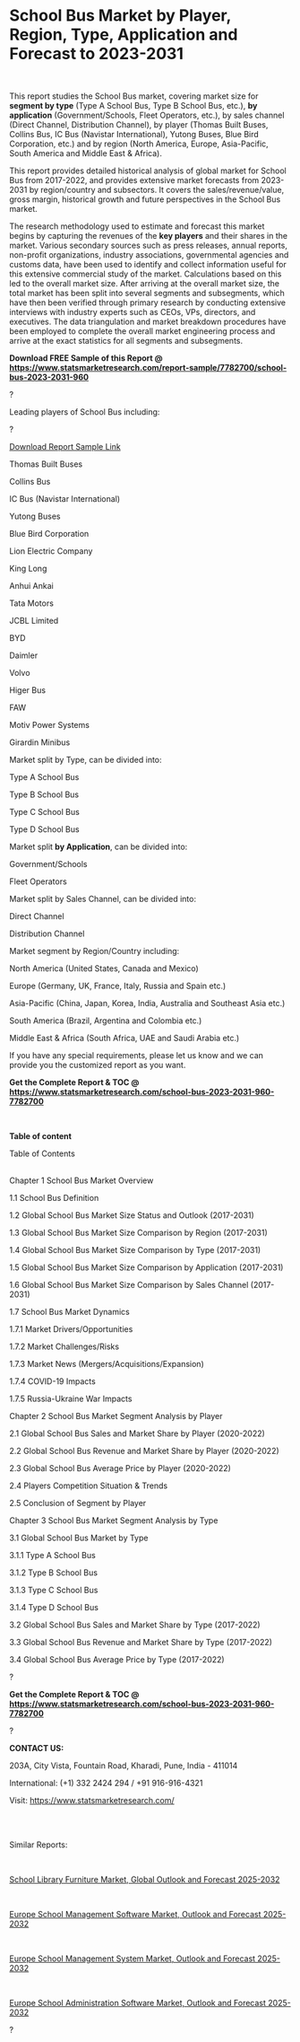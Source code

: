 <h1>School Bus Market by Player, Region, Type, Application and Forecast to 2023-2031</h1><br/><p>This report studies the School Bus market, covering market size for <strong>segment by type</strong> (Type A School Bus, Type B School Bus, etc.), <strong>by application</strong> (Government/Schools, Fleet Operators, etc.), by sales channel (Direct Channel, Distribution Channel), by player (Thomas Built Buses, Collins Bus, IC Bus (Navistar International), Yutong Buses, Blue Bird Corporation, etc.) and by region (North America, Europe, Asia-Pacific, South America and Middle East & Africa).</p>
 
 
 
 <p>This report provides detailed historical analysis of global market for School Bus from 2017-2022, and provides extensive market forecasts from 2023-2031 by region/country and subsectors. It covers the sales/revenue/value, gross margin, historical growth and future perspectives in the School Bus market.</p>
 
 
 
 <p>The research methodology used to estimate and forecast this market begins by capturing the revenues of the <strong>key players</strong> and their shares in the market. Various secondary sources such as press releases, annual reports, non-profit organizations, industry associations, governmental agencies and customs data, have been used to identify and collect information useful for this extensive commercial study of the market. Calculations based on this led to the overall market size. After arriving at the overall market size, the total market has been split into several segments and subsegments, which have then been verified through primary research by conducting extensive interviews with industry experts such as CEOs, VPs, directors, and executives. The data triangulation and market breakdown procedures have been employed to complete the overall market engineering process and arrive at the exact statistics for all segments and subsegments.</p>
 
 
 
 <div><b>Download FREE Sample of this Report @ <a href="https://www.statsmarketresearch.com/download-free-sample/7782700/school-bus-2023-2031-960">https://www.statsmarketresearch.com/report-sample/7782700/school-bus-2023-2031-960</a></b></div>
 
 
 
 <p>? </p>
 
 
 
 <p>Leading players of School Bus including:</p>
 
 
 
 <p>? </p>
 
 
 
 <p><a href="https://www.statsmarketresearch.com/download-free-sample/7782700/school-bus-2023-2031-960">Download Report Sample Link</a></p>
 
 
 
 <p>Thomas Built Buses</p>
 
 
 
 <p>Collins Bus</p>
 
 
 
 <p>IC Bus (Navistar International)</p>
 
 
 
 <p>Yutong Buses</p>
 
 
 
 <p>Blue Bird Corporation</p>
 
 
 
 <p>Lion Electric Company</p>
 
 
 
 <p>King Long</p>
 
 
 
 <p>Anhui Ankai</p>
 
 
 
 <p>Tata Motors</p>
 
 
 
 <p>JCBL Limited</p>
 
 
 
 <p>BYD</p>
 
 
 
 <p>Daimler</p>
 
 
 
 <p>Volvo</p>
 
 
 
 <p>Higer Bus</p>
 
 
 
 <p>FAW</p>
 
 
 
 <p>Motiv Power Systems</p>
 
 
 
 <p>Girardin Minibus</p>
 
 
 
 <p>Market split by Type, can be divided into:</p>
 
 
 
 <p>Type A School Bus</p>
 
 
 
 <p>Type B School Bus</p>
 
 
 
 <p>Type C School Bus</p>
 
 
 
 <p>Type D School Bus</p>
 
 
 
 <p>Market split <strong>by Application</strong>, can be divided into:</p>
 
 
 
 <p>Government/Schools</p>
 
 
 
 <p>Fleet Operators</p>
 
 
 
 <p>Market split by Sales Channel, can be divided into:</p>
 
 
 
 <p>Direct Channel</p>
 
 
 
 <p>Distribution Channel</p>
 
 
 
 <p>Market segment by Region/Country including:</p>
 
 
 
 <p>North America (United States, Canada and Mexico)</p>
 
 
 
 <p>Europe (Germany, UK, France, Italy, Russia and Spain etc.)</p>
 
 
 
 <p>Asia-Pacific (China, Japan, Korea, India, Australia and Southeast Asia etc.)</p>
 
 
 
 <p>South America (Brazil, Argentina and Colombia etc.)</p>
 
 
 
 <p>Middle East & Africa (South Africa, UAE and Saudi Arabia etc.)</p>
 
 
 
 <p>If you have any special requirements, please let us know and we can provide you the customized report as you want.</p>
 
 
 
 <div><b>Get the Complete Report & TOC @ <a href="https://www.statsmarketresearch.com/school-bus-2023-2031-960-7782700">https://www.statsmarketresearch.com/school-bus-2023-2031-960-7782700</a></b></div>
 
 
 
 <p><br />
 
 <b>Table of content</b></p>
 
 
 
 <p>Table of Contents<br />
 
 <br />
 
 Chapter 1 School Bus Market Overview<br />
 
 1.1 School Bus Definition<br />
 
 1.2 Global School Bus Market Size Status and Outlook (2017-2031)<br />
 
 1.3 Global School Bus Market Size Comparison by Region (2017-2031)<br />
 
 1.4 Global School Bus Market Size Comparison by Type (2017-2031)<br />
 
 1.5 Global School Bus Market Size Comparison by Application (2017-2031)<br />
 
 1.6 Global School Bus Market Size Comparison by Sales Channel (2017-2031)<br />
 
 1.7 School Bus Market Dynamics<br />
 
 1.7.1 Market Drivers/Opportunities<br />
 
 1.7.2 Market Challenges/Risks<br />
 
 1.7.3 Market News (Mergers/Acquisitions/Expansion)<br />
 
 1.7.4 COVID-19 Impacts<br />
 
 1.7.5 Russia-Ukraine War Impacts<br />
 
 Chapter 2 School Bus Market Segment Analysis by Player<br />
 
 2.1 Global School Bus Sales and Market Share by Player (2020-2022)<br />
 
 2.2 Global School Bus Revenue and Market Share by Player (2020-2022)<br />
 
 2.3 Global School Bus Average Price by Player (2020-2022)<br />
 
 2.4 Players Competition Situation & Trends<br />
 
 2.5 Conclusion of Segment by Player<br />
 
 Chapter 3 School Bus Market Segment Analysis by Type<br />
 
 3.1 Global School Bus Market by Type<br />
 
 3.1.1 Type A School Bus<br />
 
 3.1.2 Type B School Bus<br />
 
 3.1.3 Type C School Bus<br />
 
 3.1.4 Type D School Bus<br />
 
 3.2 Global School Bus Sales and Market Share by Type (2017-2022)<br />
 
 3.3 Global School Bus Revenue and Market Share by Type (2017-2022)<br />
 
 3.4 Global School Bus Average Price by Type (2017-2022)<br />
 
 ? </p>
 
 
 
 <div><b>Get the Complete Report & TOC @ <a href="https://www.statsmarketresearch.com/school-bus-2023-2031-960-7782700">https://www.statsmarketresearch.com/school-bus-2023-2031-960-7782700</a></b></div>
 
 
 
 <p>? </p>
 
 
 
 <p><b>CONTACT US:</b><br />
 
 203A, City Vista, Fountain Road, Kharadi, Pune, India - 411014<br />
 
 International: (+1) 332 2424 294 / +91 916-916-4321<br />
 
 Visit: <a href="https://www.statsmarketresearch.com/">https://www.statsmarketresearch.com/</a><br />
 
 <br />
 
 <br />
 
 Similar Reports:<br />
 
 <br />
 
 <a href="https://www.statsmarketresearch.com/global-school-library-furniture-forecast-2025-2032-473-8032884">School Library Furniture Market, Global Outlook and Forecast 2025-2032</a><br />
 
 <br />
 
 <a href="https://www.statsmarketresearch.com/europe-school-management-software-forecast-2025-2032-183-8030372">Europe School Management Software Market, Outlook and Forecast 2025-2032</a><br />
 
 <br />
 
 <a href="https://www.statsmarketresearch.com/europe-school-management-system-forecast-2025-2032-22-8030373">Europe School Management System Market, Outlook and Forecast 2025-2032</a><br />
 
 <br />
 
 <a href="https://www.statsmarketresearch.com/europe-school-administration-software-forecast-2025-2032-938-8030374">Europe School Administration Software Market, Outlook and Forecast 2025-2032</a><br />
 
 ? </p>